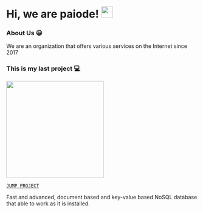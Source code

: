 # Hi, we are paiode! <img src="https://i.ibb.co/DRcs4Y6/unknown.gif" width="30px"/>

### About Us 😀

We are an organization that offers various services on the Internet since 2017

### This is my last project 💻

<img src="https://i.ibb.co/mbJC8yX/unknown.png" width="256px"/>

[`JUMP PROJECT`](https://npmjs.com/package/peak.db)

Fast and advanced, document based and key-value based NoSQL database that able to work as it is installed.
